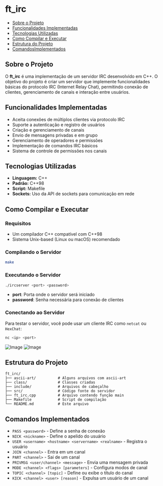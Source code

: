 # ft_irc
- [Sobre o Projeto](#Sobre-o-Projeto)
- [Funcionalidades Implementadas](#Funcionalidades-Implementadas)
- [Tecnologias Utilizadas](#Tecnologias-Utilizadas)
- [Como Compilar e Executar](#Como-Compilar-e-Executar)
- [Estrutura do Projeto](#Estrutura-do-Projeto)
- [ComandosImplementados](#Comandos-Implementados)

## Sobre o Projeto

O **ft_irc** é uma implementação de um servidor IRC desenvolvido em C++. O objetivo do projeto é criar um servidor que implemente funcionalidades básicas do protocolo IRC (Internet Relay Chat), permitindo conexão de clientes, gerenciamento de canais e interação entre usuários.

## Funcionalidades Implementadas

- Aceita conexões de múltiplos clientes via protocolo IRC
- Suporte a autenticação e registro de usuários
- Criação e gerenciamento de canais
- Envio de mensagens privadas e em grupo
- Gerenciamento de operadores e permissões
- Implementação de comandos IRC básicos
- Sistema de controle de permissões nos canais

## Tecnologias Utilizadas

- **Linguagem:** C++
- **Padrão:** C++98
- **Script:** Makefile
- **Sockets:** Uso da API de sockets para comunicação em rede

## Como Compilar e Executar

### Requisitos

- Um compilador C++ compatível com C++98
- Sistema Unix-based (Linux ou macOS) recomendado

### Compilando o Servidor

```sh
make
```

### Executando o Servidor

```sh
./ircserver <port> <password>
```

- **port**: Porta onde o servidor será iniciado
- **password**: Senha necessária para conexão de clientes

### Conectando ao Servidor

Para testar o servidor, você pode usar um cliente IRC como `netcat` ou `HexChat`:

```sh
nc <ip> <port>
```

![Image](https://github.com/user-attachments/assets/abf742ae-128f-4cdc-9e86-ce75a7d515f5)
![Image](https://github.com/user-attachments/assets/c3233dca-51a5-4bb0-a0bf-0a5e81499f27)

## Estrutura do Projeto

```
ft_irc/
├── ascii-art/          # Alguns arquivos com ascii-art
├── class/              # Classes criadas
├── include/            # Arquivos de cabeçalho
├── src/                # Código fonte do servidor
├── ft_irc.cpp          # Arquivo contendo função main
├── Makefile            # Script de compilação
└── README.md           # Este arquivo
```

## Comandos Implementados

- `PASS <password>` - Define a senha de conexão
- `NICK <nickname>` - Define o apelido do usuário
- `USER <username> <hostname> <servername> <realname>` - Registra o usuário
- `JOIN <channel>` - Entra em um canal
- `PART <channel>` - Sai de um canal
- `PRIVMSG <user/channel> <message>` - Envia uma mensagem privada
- `MODE <channel> <flags> [parameters]` - Configura modos de canal
- `TOPIC <channel> [topic]` - Define ou exibe o título do canal
- `KICK <channel> <user> [reason]` - Expulsa um usuário de um canal
